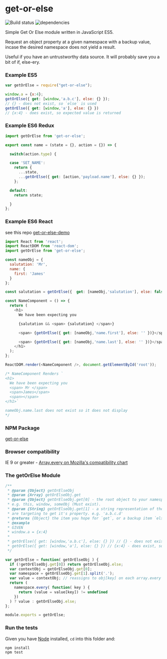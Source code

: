 # get-or-else

![Build status](https://api.travis-ci.org/benbowes/get-or-else.svg)
![dependencies](https://img.shields.io/badge/dependencies-none-brightgreen.svg)

Simple Get Or Else module written in JavaScript ES5.

Request an object property at a given namespace with a backup value, incase the desired namespace does not yield a result.

Useful if you have an untrustworthy data source. It will probably save you a bit of if, else-ery.

### Example ES5
```javascript
var getOrElse = require("get-or-else");

window.a = {x:4};
getOrElse({ get: [window,'a.b.c'], else: {} });
// {} - does not exist, so `else` is used
getOrElse({ get: [window,'a'], else: {} })
// {x:4} - does exist, so expected value is returned
```

### Example ES6 Redux
```javascript
import getOrElse from 'get-or-else';

export const name = (state = {}, action = {}) => {

  switch(action.type) {

  case 'SET_NAME':
    return {
      ...state,
      ...getOrElse({ get: [action,'payload.name'], else: {} });
    };

  default:
    return state;

  }
};
```


### Example ES6 React
see this repo [get-or-else-demo](https://github.com/benbowes/get-or-else-demo)
```javascript
import React from 'react';
import ReactDOM from 'react-dom';
import getOrElse from 'get-or-else';

const nameObj = {
  salutation: 'Mr',
  name: {
    first: 'James'
  }
};

const salutation = getOrElse({  get: [nameObj,'salutation'], else: false });

const NameComponent = () => {
  return (
    <h1>
      We have been expecting you

      {salutation && <span> {salutation} </span>}

      <span> {getOrElse({ get: [nameObj,'name.first'], else: '' })}</span>

      <span> {getOrElse({ get: [nameObj,'name.last'], else: '' })}</span>
    </h1>
  );
};

ReactDOM.render(<NameComponent />, document.getElementById('root'));

/* NameComponent Renders `
<h1>
  We have been expecting you
  <span> Mr </span>
  <span>James</span>
  <span></span>
</h1>`

nameObj.name.last does not exist so it does not display
*/
```

### NPM Package
[get-or-else](https://www.npmjs.com/package/get-or-else)

### Browser compatibility
IE 9 or greater - [Array.every on Mozilla's compatibility chart](https://developer.mozilla.org/en/docs/Web/JavaScript/Reference/Global_Objects/Array/every#Browser_compatibility)

### The getOrElse Module

```javascript
/**
 * @param {Object} getOrElseObj
 * @param {Array} getOrElseObj.get
 * @param {Object} getOrElseObj.get[0] - the root object to your namespace.
 * e.g. this, window, someObj (Must exist).
 * @param {String} getOrElseObj.get[1] - a string representation of the namespace you
 * are targeting to get it's property. e.g. 'a.b.c.d'
 * @returns {Object} the item you hope for `get`, or a backup item `else` if it does not exist.
 * @example
 * GIVEN
 * window.a = {x:4}
 *
 * getOrElse({ get: [window,'a.b.c'], else: {} }) // {} - does not exist, so `else` is used
 * getOrElse({ get: [window,'a'], else: {} }) // {x:4} - does exist, so expected value is returned
 */

var getOrElse = function( getOrElseObj ) {
  if (!getOrElseObj.get[0]) return getOrElseObj.else;
  var contextObj = getOrElseObj.get[0];
  var namespace = getOrElseObj.get[1].split('.');
  var value = contextObj; // reassigns to obj[key] on each array.every iteration
  return (
    namespace.every( function( key ) {
      return (value = value[key]) != undefined
    })
  ) ? value : getOrElseObj.else;
};

module.exports = getOrElse;
```

### Run the tests
Given you have [Node](https://nodejs.org/en/) installed, `cd` into this folder and:
```
npm install
npm test
```
